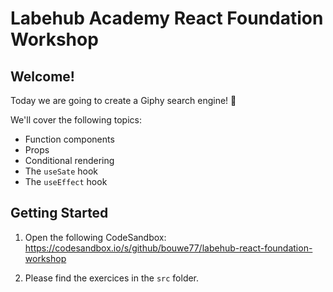 # Labehub Academy React Foundation Workshop

## Welcome!

Today we are going to create a Giphy search engine! 💯

We'll cover the following topics:

- Function components
- Props
- Conditional rendering
- The `useSate` hook
- The `useEffect` hook

## Getting Started

1. Open the following CodeSandbox: https://codesandbox.io/s/github/bouwe77/labehub-react-foundation-workshop

2. Please find the exercices in the `src` folder.
